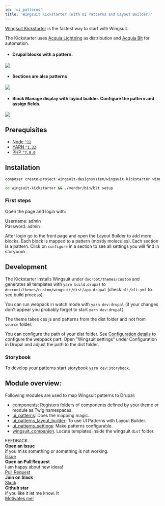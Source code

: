 ```yaml
---
id: 'ui_patterns'
title: 'Wingsuit Kickstarter (with UI Patterns and Layout Builder)'
---
```


[Wingsuit Kickstarter](https://github.com/wingsuit-designsystem/wingsuit_kickstarter) is the fastest way to start with Wingsuit.  

The Kickstarter uses [Acquia Lightning](https://github.com/acquia/lightning) as distribution and [Acquia Blt](https://github.com/acquia/blt) for automation. 

* #### Drupal blocks with a pattern. 
<img src="/images/add-blocks.png">

* #### Sections are also patterns
<img src="/images/add-sections.png">

* #### Block Manage display with layout builder. Configure the pattern and assign fields.
<img src="/images/configure-patterns.png">


## Prerequisites

- [Node `^12`](https://nodejs.org)
- [YARN `^1.22`](https://classic.yarnpkg.com/)
- [PHP `^7.0.0`](https://php.net)

## Installation
```sh dark
composer create-project wingsuit-designsystem/wingsuit-kickstarter wingsuit-kickstarter --stability dev --no-interaction
```
```sh dark
cd wingsuit-kickstarter && ./vendor/bin/blt setup
```

### First steps
Open the page and login with:

Username: admin<br>
Password: admin

After login go to the front page and open the Layout Builder to add more blocks. Each block is mapped to a pattern (mostly molecules). Each section is a pattern. 
Click on `configure` in a section to see all settings you will find in storybook. 

## Development
The Kickstarter installs Wingsuit under `docroot/themes/custom` and generates all templates with `yarn build:drupal` to
`docroot/themes/custom/wingsuit/dist/app-drupal` (check `blt/blt.yml` to see build process). 

You can run webpack in watch mode with `yarn dev:drupal` (if your changes don't appear you probably forget to start `yarn dev:drupal`).

The theme takes css js and patterns from the dist folder and not from `source` folder.

You can configure the path of your dist folder. See [Configuration details](../../configurations/details/index.md) to configure the webpack part. Open "Wingsuit settings" under Configuration in Drupal and adjust the path to the dist folder.

### Storybook
To develop your patterns start storybook `yarn dev:storybook`.

## Module overview:
Following modules are used to map Wingsuit patterns to Drupal:

* [components](https://www.drupal.org/project/components): Registers folders of components defined by your theme or module as Twig namespaces.
* [ui\_patterns](https://www.drupal.org/project/ui_patterns): Does the mapping magic.
* [ui\_patterns\_layout\_builder](https://www.drupal.org/project/ui_patterns_layout_builder): To use UI Patterns with Layout Builder.
* [ui\_patterns_settings](https://www.drupal.org/project/ui_patterns_layout_settings): Make patterns configurable.
* [wingsuit_companion](https://www.drupal.org/project/wingsuit_companion). Locate templates inside the wingsuit `dist` folder.


<div class="next-title">FEEDBACK</div>
<div class="next">
    <div class="next__content"><b>Open an issue</b><br> if you miss something or something is not working. </div>
    <a class="next__button mb-2 btn btn-lg bg-green-500 mr-2 font-weight-bold" target="_blank" href="https://github.com/wingsuit-designsystem/wingsuit/issues">Issue</a>
</div>
<div class="next">
    <div class="next__content"><b>Open an Pull Request</b><br> I am happy about new ideas! </div>
    <a class="next__button mb-2 btn btn-lg bg-green-500 mr-2 font-weight-bold" target="_blank" href="https://github.com/wingsuit-designsystem/wingsuit/pulls">Pull Request</a>
</div>
<div class="next">
    <div class="next__content"><b>Join on Slack</b><br> </div>
    <a class="next__button mb-2 btn btn-lg bg-green-500 mr-2 font-weight-bold" target="_blank" href="https://drupaltwig.slack.com/archives/C01C82BH864">Slack</a>
</div>
<div class="next">
    <div class="next__content"><b>Github star</b><br> If you like it let me know. It </div>
    <a class="next__button mb-2 btn btn-lg bg-green-500 mr-2 font-weight-bold" target="_blank" href="https://github.com/wingsuit-designsystem/wingsuit/">Motivates me!</a>
</div>
  
